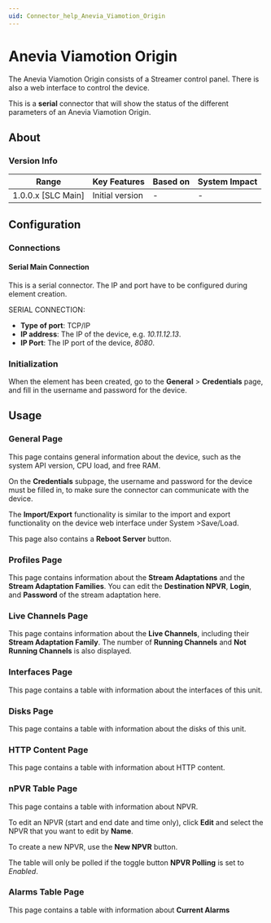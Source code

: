 ```yaml
---
uid: Connector_help_Anevia_Viamotion_Origin
---
```


# Anevia Viamotion Origin

The Anevia Viamotion Origin consists of a Streamer control panel. There is also a web interface to control the device.

This is a **serial** connector that will show the status of the different parameters of an Anevia Viamotion Origin.

## About

### Version Info

| Range                | Key Features     | Based on     | System Impact     |
|----------------------|------------------|--------------|-------------------|
| 1.0.0.x [SLC Main]   | Initial version  | -            | -                 |

## Configuration

### Connections

#### Serial Main Connection

This is a serial connector. The IP and port have to be configured during element creation.

SERIAL CONNECTION:

- **Type of port**: TCP/IP
- **IP address**: The IP of the device, e.g. *10.11.12.13*.
- **IP Port**: The IP port of the device, *8080*.

### Initialization

When the element has been created, go to the **General** \> **Credentials** page, and fill in the username and password for the device.

## Usage

### General Page

This page contains general information about the device, such as the system API version, CPU load, and free RAM.

On the **Credentials** subpage, the username and password for the device must be filled in, to make sure the connector can communicate with the device.

The **Import/Export** functionality is similar to the import and export functionality on the device web interface under System \>Save/Load.

This page also contains a **Reboot Server** button.

### Profiles Page

This page contains information about the **Stream Adaptations** and the **Stream Adaptation Families**. You can edit the **Destination NPVR**, **Login**, and **Password** of the stream adaptation here.

### Live Channels Page

This page contains information about the **Live Channels**, including their **Stream Adaptation Family**. The number of **Running Channels** and **Not Running Channels** is also displayed.

### Interfaces Page

This page contains a table with information about the interfaces of this unit.

### Disks Page

This page contains a table with information about the disks of this unit.

### HTTP Content Page

This page contains a table with information about HTTP content.

### nPVR Table Page

This page contains a table with information about NPVR.

To edit an NPVR (start and end date and time only), click **Edit** and select the NPVR that you want to edit by **Name**.

To create a new NPVR, use the **New NPVR** button.

The table will only be polled if the toggle button **NPVR Polling** is set to *Enabled*.

### Alarms Table Page

This page contains a table with information about **Current Alarms**

